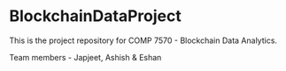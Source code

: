 # BlockchainDataProject
This is the project repository for COMP 7570 - Blockchain Data Analytics.

Team members - Japjeet, Ashish &amp; Eshan
